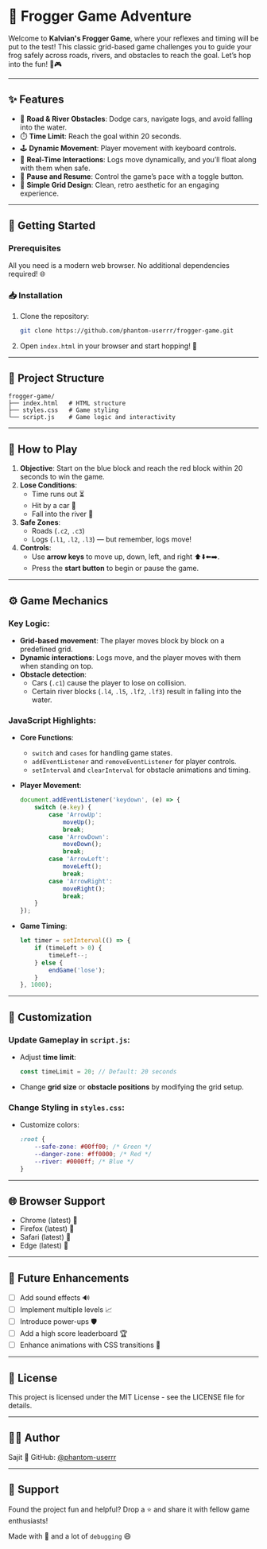 # 🐸 Frogger Game Adventure

Welcome to **Kalvian's Frogger Game**, where your reflexes and timing will be put to the test! This classic grid-based game challenges you to guide your frog safely across roads, rivers, and obstacles to reach the goal. Let’s hop into the fun! 🐸🎮

---

## ✨ Features

- 🚗 **Road & River Obstacles**: Dodge cars, navigate logs, and avoid falling into the water.
- ⏱️ **Time Limit**: Reach the goal within 20 seconds.
- 🕹️ **Dynamic Movement**: Player movement with keyboard controls.
- 🔄 **Real-Time Interactions**: Logs move dynamically, and you’ll float along with them when safe.
- 🛑 **Pause and Resume**: Control the game’s pace with a toggle button.
- 🎨 **Simple Grid Design**: Clean, retro aesthetic for an engaging experience.

---

## 🚀 Getting Started

### Prerequisites

All you need is a modern web browser. No additional dependencies required! 🌐

### 📥 Installation

1. Clone the repository:
   ```bash
   git clone https://github.com/phantom-userrr/frogger-game.git
   ```

2. Open `index.html` in your browser and start hopping! 🐸

---

## 📁 Project Structure

```plaintext
frogger-game/
├── index.html   # HTML structure
├── styles.css   # Game styling
└── script.js    # Game logic and interactivity
```

---

## 🎯 How to Play

1. **Objective**: Start on the blue block and reach the red block within 20 seconds to win the game.
2. **Lose Conditions**:
   - Time runs out ⏳
   - Hit by a car 🚗
   - Fall into the river 🌊
3. **Safe Zones**:
   - Roads (`.c2`, `.c3`)
   - Logs (`.l1`, `.l2`, `.l3`) — but remember, logs move!
4. **Controls**:
   - Use **arrow keys** to move up, down, left, and right ⬆️⬇️⬅️➡️.
   - Press the **start button** to begin or pause the game.

---

## ⚙️ Game Mechanics

### Key Logic:

- **Grid-based movement**: The player moves block by block on a predefined grid.
- **Dynamic interactions**: Logs move, and the player moves with them when standing on top.
- **Obstacle detection**:
  - Cars (`.c1`) cause the player to lose on collision.
  - Certain river blocks (`.l4`, `.l5`, `.lf2`, `.lf3`) result in falling into the water.

### JavaScript Highlights:

- **Core Functions**:
  - `switch` and `cases` for handling game states.
  - `addEventListener` and `removeEventListener` for player controls.
  - `setInterval` and `clearInterval` for obstacle animations and timing.

- **Player Movement**:
  ```javascript
  document.addEventListener('keydown', (e) => {
      switch (e.key) {
          case 'ArrowUp':
              moveUp();
              break;
          case 'ArrowDown':
              moveDown();
              break;
          case 'ArrowLeft':
              moveLeft();
              break;
          case 'ArrowRight':
              moveRight();
              break;
      }
  });
  ```

- **Game Timing**:
  ```javascript
  let timer = setInterval(() => {
      if (timeLeft > 0) {
          timeLeft--;
      } else {
          endGame('lose');
      }
  }, 1000);
  ```

---

## 🎨 Customization

### Update Gameplay in `script.js`:
- Adjust **time limit**:
  ```javascript
  const timeLimit = 20; // Default: 20 seconds
  ```
- Change **grid size** or **obstacle positions** by modifying the grid setup.

### Change Styling in `styles.css`:
- Customize colors:
  ```css
  :root {
      --safe-zone: #00ff00; /* Green */
      --danger-zone: #ff0000; /* Red */
      --river: #0000ff; /* Blue */
  }
  ```

---

## 🌐 Browser Support

- Chrome (latest) 🎯
- Firefox (latest) 🦊
- Safari (latest) 🧭
- Edge (latest) 🌊

---

## 🚀 Future Enhancements

- [ ] Add sound effects 🔊
- [ ] Implement multiple levels 📈
- [ ] Introduce power-ups 🛡️
- [ ] Add a high score leaderboard 🏆
- [ ] Enhance animations with CSS transitions 🎥

---

## 📜 License

This project is licensed under the MIT License - see the LICENSE file for details.

---

## 👨‍💻 Author

Sajit 🐸
GitHub: [@phantom-userrr](https://github.com/phantom-userrr)

---

## 💖 Support

Found the project fun and helpful? Drop a ⭐️ and share it with fellow game enthusiasts!

Made with 💚 and a lot of `debugging` 😄
